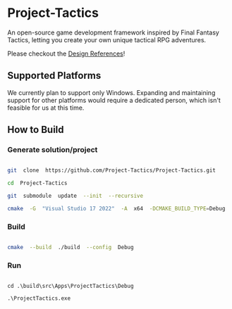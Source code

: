 
# Project-Tactics

An open-source game development framework inspired by Final Fantasy Tactics, letting you create your own unique tactical RPG adventures.

Please checkout the [Design References](https://github.com/Project-Tactics/Project-Tactics/blob/main/DESIGNREFERENCE.md)!
  

## Supported Platforms

We currently plan to support only Windows. Expanding and maintaining support for other platforms would require a dedicated person, which isn't feasible for us at this time.

  

## How to Build

### Generate solution/project

```bash

git  clone  https://github.com/Project-Tactics/Project-Tactics.git

cd  Project-Tactics

git  submodule  update  --init  --recursive

cmake  -G  "Visual Studio 17 2022"  -A  x64  -DCMAKE_BUILD_TYPE=Debug  -DCMAKE_CONFIGURATION_TYPES=Debug  -S  ./  -B  ./build

```

### Build

```bash

cmake  --build  ./build  --config  Debug

```

### Run

```

cd .\build\src\Apps\ProjectTactics\Debug

.\ProjectTactics.exe

```